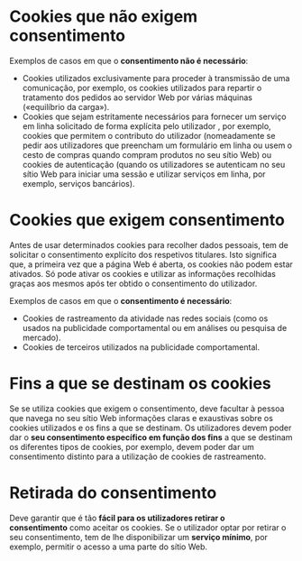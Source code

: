 # Cookies que não exigem consentimento
Exemplos de casos em que o **consentimento não é necessário**:
- Cookies utilizados exclusivamente para proceder à transmissão de uma comunicação, por exemplo, os cookies utilizados para repartir o tratamento dos pedidos ao servidor Web por várias máquinas («equilíbrio da carga»).
- Cookies que sejam estritamente necessários para fornecer um serviço em linha solicitado de forma explícita pelo utilizador , por exemplo, cookies que permitem o contributo do utilizador (nomeadamente se pedir aos utilizadores que preencham um formulário em linha ou usem o cesto de compras quando compram produtos no seu sítio Web) ou cookies de autenticação (quando os utilizadores se autenticam no seu sítio Web para iniciar uma sessão e utilizar serviços em linha, por exemplo, serviços bancários).
# Cookies que exigem consentimento
Antes de usar determinados cookies para recolher dados pessoais, tem de solicitar o consentimento explícito dos respetivos titulares. Isto significa que, a primeira vez que a página Web é aberta, os cookies não podem estar ativados. Só pode ativar os cookies e utilizar as informações recolhidas graças aos mesmos após ter obtido o consentimento do utilizador.

Exemplos de casos em que o **consentimento é necessário**:
- Cookies de rastreamento da atividade nas redes sociais (como os usados na publicidade comportamental ou em análises ou pesquisa de mercado).
- Cookies de terceiros utilizados na publicidade comportamental.
# Fins a que se destinam os cookies
Se se utiliza cookies que exigem o consentimento, deve facultar à pessoa que navega no seu sítio Web informações claras e exaustivas sobre os cookies utilizados e os fins a que se destinam. Os utilizadores devem poder dar o **seu consentimento específico em função dos fins** a que se destinam os diferentes tipos de cookies, por exemplo, devem poder dar um consentimento distinto para a utilização de cookies de rastreamento.
# Retirada do consentimento
Deve garantir que é tão **fácil para os utilizadores retirar o consentimento** como aceitar os cookies. Se o utilizador optar por retirar o seu consentimento, tem de lhe disponibilizar um **serviço mínimo**, por exemplo, permitir o acesso a uma parte do sítio Web.